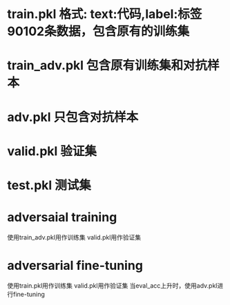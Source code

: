 # train.pkl 格式: text:代码,label:标签 90102条数据，包含原有的训练集
# train_adv.pkl 包含原有训练集和对抗样本
# adv.pkl 只包含对抗样本
# valid.pkl 验证集
# test.pkl 测试集

# adversaial training
使用train_adv.pkl用作训练集
valid.pkl用作验证集


# adversarial fine-tuning
使用train.pkl用作训练集
valid.pkl用作验证集
当eval_acc上升时，使用adv.pkl进行fine-tuning